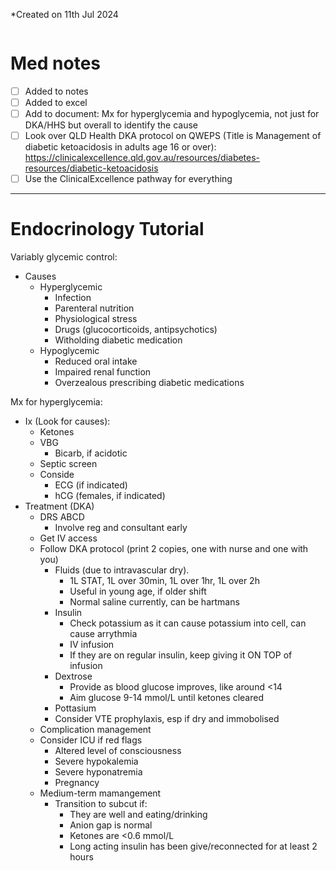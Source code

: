 *Created on 11th Jul 2024
```toc
```
# Med notes
- [ ] Added to notes
- [ ] Added to excel
- [ ] Add to document: Mx for hyperglycemia and hypoglycemia, not just for DKA/HHS but overall to identify the cause
- [ ] Look over QLD Health DKA protocol on QWEPS (Title is Management of diabetic ketoacidosis in adults age 16 or over): https://clinicalexcellence.qld.gov.au/resources/diabetes-resources/diabetic-ketoacidosis
- [ ] Use the ClinicalExcellence pathway for everything
---
# Endocrinology Tutorial
Variably glycemic control:
- Causes
	- Hyperglycemic
		- Infection
		- Parenteral nutrition
		- Physiological stress
		- Drugs (glucocorticoids, antipsychotics)
		- Witholding diabetic medication
	- Hypoglycemic
		- Reduced oral intake
		- Impaired renal function
		- Overzealous prescribing diabetic medications

Mx for hyperglycemia:
- Ix (Look for causes):
	- Ketones
	- VBG
		- Bicarb, if acidotic
	- Septic screen
	- Conside
		- ECG (if indicated)
		- hCG (females, if indicated)
- Treatment (DKA)
	- DRS ABCD
		- Involve reg and consultant early
	- Get IV access
	- Follow DKA protocol (print 2 copies, one with nurse and one with you)
		- Fluids (due to intravascular dry).
			- 1L STAT, 1L over 30min, 1L over 1hr, 1L over 2h
			- Useful in young age, if older shift
			- Normal saline currently, can be hartmans
		- Insulin
			- Check potassium as it can cause potassium into cell, can cause arrythmia
			- IV infusion
			- If they are on regular insulin, keep giving it ON TOP of infusion
		- Dextrose
			- Provide as blood glucose improves, like around <14
			- Aim glucose 9-14 mmol/L until ketones cleared
		- Pottasium
		- Consider VTE prophylaxis, esp if dry and immobolised
	- Complication management
	- Consider ICU if red flags
		- Altered level of consciousness
		- Severe hypokalemia
		- Severe hyponatremia
		- Pregnancy
	- Medium-term mamangement
		- Transition to subcut if:
			- They are well and eating/drinking
			- Anion gap is normal
			- Ketones are <0.6 mmol/L
			- Long acting insulin has been give/reconnected for at least 2 hours